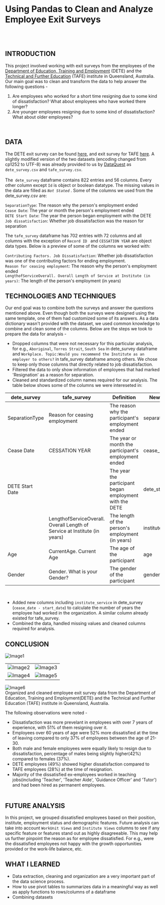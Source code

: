 # Using Pandas to Clean and Analyze Employee Exit Surveys

<br><br>
## INTRODUCTION
This project involved working with exit surveys from the employees of the [Department of Education, Training and Employment](https://en.wikipedia.org/wiki/Department_of_Education_and_Training_(Queensland)) (DETE) and the [Technical and Further Education](https://en.wikipedia.org/wiki/Technical_and_further_education) (TAFE) institute in Queensland, Australia. Our main goal was to clean and transform the data to help answer the following questions - <br>
   1. Are employees who worked for a short time resigning due to some kind of dissatisfaction? What about employees who have worked there longer? 
   2. Are younger employees resigning due to some kind of dissatisfaction? What about older employees? 
   <br>


## DATA
The DETE exit survey can be found [here](https://data.gov.au/dataset/ds-qld-89970a3b-182b-41ea-aea2-6f9f17b5907e/details?q=exit%20survey), and exit survey for TAFE [here](https://data.gov.au/dataset/ds-qld-89970a3b-182b-41ea-aea2-6f9f17b5907e/details?q=exit%20survey). A slightly modified version of the two datasets (encoding changed from cp1252 to UTF-8) was already provided to us by [DataQuest](https://www.dataquest.io/) as `dete_survey.csv` and `tafe_survey.csv`. <br><br>
The` dete_survey` dataframe contains 822 entries and 56 columns. Every other column except `Id` is object or boolean datatype. The missing values in the data are filled as _`Not Stated`_ . Some of the columns we used from the dete_survey.csv are:<br>

`SeparationType`: The reason why the person's employment ended<br>
`Cease Date`: The year or month the person's employment ended<br>
`DETE Start Date`: The year the person began employment with the DETE<br>
`Job dissatisfaction`: Whether job dissatisfaction was the reason for separation<br>

The `tafe_survey` dataframe has 702 entries with 72 columns and all columns with the exception of `Record ID ` and `CESSATION YEAR` are object data types. Below is a preview of some of the columns we worked with:<br>

`Contributing Factors. Job Dissatisfaction`: Whether job dissatisfaction was one of the contributing factors for ending employment.<br>
`Reason for ceasing employment`: The reason why the person's employment ended<br>
`LengthofServiceOverall. Overall Length of Service at Institute (in years)`: The length of the person's employment (in years)
<br>



## TECHNOLOGIES AND TECHNIQUES
Our end goal was to combine both the surveys and answer the questions mentioned above. Even though both the surveys were designed using the same template, one of them had customized some of its answers. As a data dictionary wasn't provided with the dataset, we used common knowledge to combine and clean some of the columns. Below are the steps we took to prepare the data for analysis - 
<br>
- Dropped columns that were not necessary for this particular analysis, for e.g., `Aboriginal`, `Torres Strait`, `South Sea` in dete_survey dataframe and `Workplace. Topic:Would you recommend the Institute as an employer to others?` in tafe_survey dataframe among others. We chose to keep only those columns that directly related to job dissatisfaction. 
- Filtered the data to only show information of employees that had marked 'Resignation' as a reason for separation. 
- Cleaned and standardized column names required for our analysis. The table below shows some of the columns we were intereseted in: <br>

| dete_survey | tafe_survey | Definition | New Name |
|-----------------|----------------------------------------------------------------------------|---------------------------------------------------------|--------------------------|
| SeparationType | Reason for ceasing employment | The reason why the participant's employment ended | separationtype |
| Cease Date | CESSATION YEAR | The year or month the participant's employment ended | cease_date |
| DETE Start Date |  | The year the participant began employment with the DETE | dete_start_date |
|  | LengthofServiceOverall. Overall Length of Service at Institute (in years)  | The length of the person's employment (in years) | institute_service |
| Age | CurrentAge. Current Age | The age of the participant | age |
| Gender | Gender. What is your Gender? | The gender of the participant | gender |
<br>

- Added new columns including `institute_service` in dete_survey (`cease_date - start_date`) to calculate the number of years the employee had worked in the organization. A similar column already existed for tafe_survey.
- Combined the data, handled missing values and cleaned columns required for analysis.


## CONCLUSION
![Image1](Number%20of%20Years%20in%20Service.png)

|   |   |
|----|----|
|![Image2](Based%20on%20age.png)| ![Image3](Based%20on%20gender.png) |
|![Image4](DETE-vs-TAFE.png) | ![Image5](Based%20on%20job%20type.png) |

 ![Image6](Based%20on%20employment%20status.png) 
 <br>
Organized and cleaned employee exit survey data from the Department of Education, Training and Employment(DETE) and the Technical and Further Education (TAFE) institute in Queensland, Australia.

The following observations were noted -

* Dissatisfaction was more prevelant in employees with over 7 years of experience, with 51% of them resigning over it.
* Employees over 60 years of age were 52% more dissatisfied at the time of leaving compared to only 37% of employees between the age of 21-30.
* Both male and female employees were equally likely to resign due to dissatisfaction, percentage of males being slightly higher(42%) compared to females (37%).
* DETE employees (49%) showed higher dissatisfaction compared to TAFE employees (28%) at the time of resignation. 
* Majority of the dissatisfied ex-employees worked in teaching jobs(including 'Teacher', 'Teacher Aide', 'Guidance Officer' and 'Tutor') and had been hired as permanent employees.
<br><br>


## FUTURE ANALYSIS
In this project, we grouped dissatisfied employees based on their position, institute, employment status and demographic features. Future analysis can take into account `WorkUnit Views` and `Institute Views` columns to see if any specific feature or features stand out as highly disagreeable. This may help us further pinpoint the reason as for employee dissatisfied. For e.g., were the dissatisfied employees not happy with the growth opportunities provided or the work-life balance, etc. 


## WHAT I LEARNED
* Data extraction, cleaning and organization are a very important part of the data science process. 
* How to use pivot tables to summarizes data in a meaningful way as well as apply functions to rows/columns of a dataframe
* Combining datasets

```python

```
